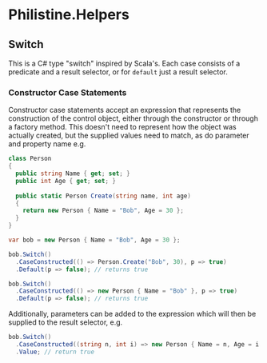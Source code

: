 # Philistine.Helpers

## Switch
This is a C# type "switch" inspired by Scala's. Each case consists of a predicate and a result selector, or for `default` just a result selector.

### Constructor Case Statements
Constructor case statements accept an expression that represents the construction of the control object, either through the constructor or through a factory method. This doesn't need to represent how the object was actually created, but the supplied values need to match, as do parameter and property name e.g.

```c#
class Person
{
  public string Name { get; set; }
  public int Age { get; set; }
  
  public static Person Create(string name, int age)
  {
    return new Person { Name = "Bob", Age = 30 };
  }
}

var bob = new Person { Name = "Bob", Age = 30 };

bob.Switch()
  .CaseConstructed(() => Person.Create("Bob", 30), p => true)
  .Default(p => false); // returns true

bob.Switch()
  .CaseConstructed(() => new Person { Name = "Bob" }, p => true)
  .Default(p => false); // returns true
```

Additionally, parameters can be added to the expression which will then be supplied to the result selector, e.g.

```c#
bob.Switch()
  .CaseConstructed((string n, int i) => new Person { Name = n, Age = i }, (p, n, i) => n)
  .Value; // return true
```

